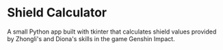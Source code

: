# Shield Calculator
A small Python app built with tkinter that calculates shield values provided by Zhongli's and Diona's skills in the game Genshin Impact.
